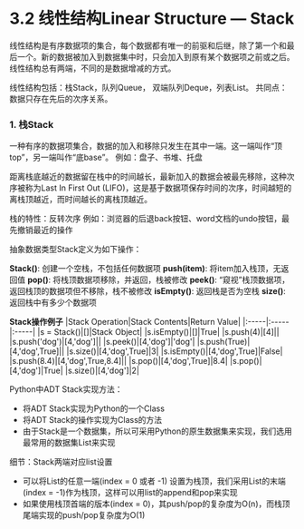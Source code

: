 # 3.2 线性结构Linear Structure — Stack 
线性结构是有序数据项的集合，每个数据都有唯一的前驱和后继，除了第一个和最后一个。新的数据被加入到数据集中时，只会加入到原有某个数据项之前或之后。线性结构总有两端，不同的是数据增减的方式。

线性结构包括：栈Stack，队列Queue， 双端队列Deque，列表List。
共同点：数据只存在先后的次序关系。


### 1. 栈Stack
一种有序的数据项集合，数据的加入和移除只发生在其中一端。这一端叫作“顶top”，另一端叫作“底base”。
例如：盘子、书堆、托盘

距离栈底越近的数据留在栈中的时间越长，最新加入的数据会被最先移除，这种次序被称为Last In First Out (LIFO)，这是基于数据项保存时间的次序，时间越短的离栈顶越近，而时间越长的离栈顶越近。

栈的特性：反转次序
例如：浏览器的后退back按钮、word文档的undo按钮，最先撤销最近的操作

抽象数据类型Stack定义为如下操作：

**Stack()**: 创建一个空栈，不包括任何数据项
**push(item)**: 将item加入栈顶，无返回值
**pop()**: 将栈顶数据项移除，并返回，栈被修改
**peek()**:  “窥视”栈顶数据项，返回栈顶的数据项但不移除，栈不被修改
**isEmpty()**: 返回栈是否为空栈
**size()**: 返回栈中有多少个数据项

**Stack操作例子**
|Stack Operation|Stack Contents|Return Value|
|:-----|:-----|:-----|
|s = Stack()|[]|Stack Object|
|s.isEmpty()|[]|True|
|s.push(4)|[4]||
|s.push('dog')|[4,'dog']||
|s.peek()|[4,'dog']|'dog'|
|s.push(True)|[4,'dog',True]||
|s.size()|[4,'dog',True]|3|
|s.isEmpty()|[4,'dog',True]|False|
|s.push(8.4)|[4,'dog',True,8.4]||
|s.pop()|[4,'dog',True]|8.4|
|s.pop()|[4,'dog']|True|
|s.size()|[4,'dog']|2|

Python中ADT Stack实现方法：
- 将ADT Stack实现为Python的一个Class
- 将ADT Stack的操作实现为Class的方法
- 由于Stack是一个数据集，所以可采用Python的原生数据集来实现，我们选用最常用的数据集List来实现

细节：Stack两端对应list设置
  - 可以将List的任意一端(index = 0 或者 -1) 设置为栈顶，我们采用List的末端(index = -1)作为栈顶，这样可以用list的append和pop来实现
  - 如果使用栈顶首端的版本(index = 0)，其push/pop的复杂度为O(n)，而栈顶尾端实现的push/pop复杂度为O(1)